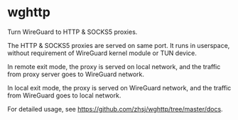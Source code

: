# wghttp

Turn WireGuard to HTTP & SOCKS5 proxies.

The HTTP & SOCKS5 proxies are served on same port. It runs in userspace,
without requirement of WireGuard kernel module or TUN device.

In remote exit mode, the proxy is served on local network, and the traffic
from proxy server goes to WireGuard network.

In local exit mode, the proxy is served on WireGuard network, and the traffic
from WireGuard goes to local network.

For detailed usage, see <https://github.com/zhsj/wghttp/tree/master/docs>.
